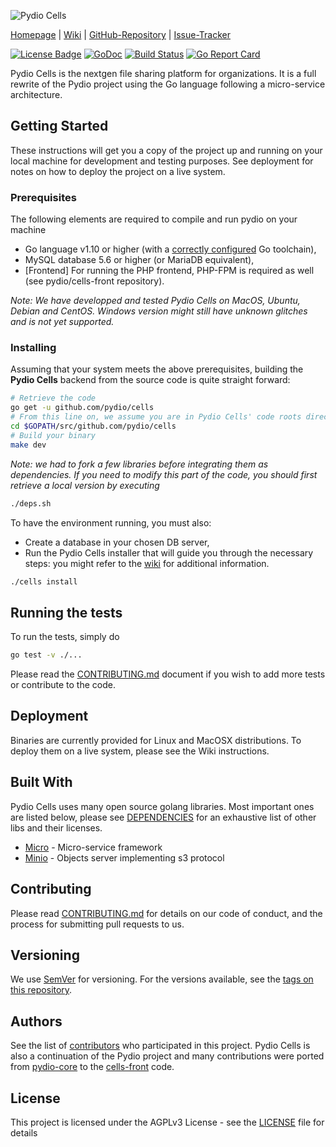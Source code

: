 ![Pydio Cells](https://github.com/pydio/cells/wiki/images/PydioCellsColor.png)

[Homepage](https://pydio.com/) | [Wiki](https://github.com/pydio/cells/wiki) | [GitHub-Repository](https://github.com/pydio/cells) |
[Issue-Tracker](https://github.com/pydio/cells/issues) 

[![License Badge](https://img.shields.io/badge/License-AGPL%203%2B-blue.svg)](LICENSE)
[![GoDoc](https://godoc.org/github.com/pydio/cells?status.svg)](https://godoc.org/github.com/pydio/cells)
[![Build Status](https://travis-ci.org/pydio/cells.svg?branch=master)](https://travis-ci.org/pydio/cells)
[![Go Report Card](https://goreportcard.com/badge/github.com/pydio/cells?rand=1)](https://goreportcard.com/report/github.com/pydio/cells)


Pydio Cells is the nextgen file sharing platform for organizations. It is a full rewrite of the Pydio project using the Go language following a micro-service architecture. 

## Getting Started

These instructions will get you a copy of the project up and running on your local machine for development and testing purposes. See deployment for notes on how to deploy the project on a live system.

### Prerequisites

The following elements are required to compile and run pydio on your machine

 - Go language v1.10 or higher (with a [correctly configured](https://golang.org/doc/install#testing) Go toolchain),
 - MySQL database 5.6 or higher (or MariaDB equivalent),
 - [Frontend] For running the PHP frontend, PHP-FPM is required as well (see pydio/cells-front repository).


_Note: We have developped and tested Pydio Cells on MacOS, Ubuntu, Debian and CentOS. Windows version might still have unknown glitches and is not yet supported._

### Installing

Assuming that your system meets the above prerequisites, building the **Pydio Cells** backend from the source code is quite straight forward:

```sh
# Retrieve the code
go get -u github.com/pydio/cells
# From this line on, we assume you are in Pydio Cells' code roots directory
cd $GOPATH/src/github.com/pydio/cells 
# Build your binary
make dev
```

_Note: we had to fork a few libraries before integrating them as dependencies. If you need to modify this part of the code, you should first retrieve a local version by executing_  

```sh
./deps.sh
```

To have the environment running, you must also:

- Create a database in your chosen DB server,
- Run the Pydio Cells installer that will guide you through the necessary steps: you might refer to the [wiki](https://github.com/pydio/cells/wiki) for additional information.

```bash
./cells install
```

## Running the tests

To run the tests, simply do
```sh
go test -v ./...
```
Please read the [CONTRIBUTING.md](CONTRIBUTING.md) document if you wish to add more tests or contribute to the code.

## Deployment

Binaries are currently provided for Linux and MacOSX distributions. To deploy them on a live system, please see the Wiki instructions. 

## Built With

Pydio Cells uses many open source golang libraries. Most important ones are listed below, please see [DEPENDENCIES](DEPENDENCIES) for an exhaustive list of other libs and their licenses.

* [Micro](https://github.com/micro/micro) - Micro-service framework
* [Minio](https://github.com/minio/minio) - Objects server implementing s3 protocol


## Contributing

Please read [CONTRIBUTING.md](CONTRIBUTING.md) for details on our code of conduct, and the process for submitting pull requests to us.

## Versioning

We use [SemVer](http://semver.org/) for versioning. For the versions available, see the [tags on this repository](https://github.com/pydio/cells/tags). 

## Authors

See the list of [contributors](https://github.com/pydio/cells/graphs/contributors) who participated in this project. Pydio Cells is also a continuation of the Pydio project and many contributions were ported from [pydio-core](https://github.com/pydio/pydio-core) to the [cells-front](https://github.com/pydio/cells-front) code.

## License

This project is licensed under the AGPLv3 License - see the [LICENSE](LICENSE) file for details
